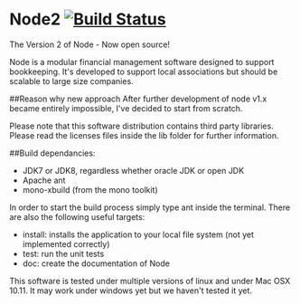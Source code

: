 # Node2 [![Build Status](https://travis-ci.org/Technikradio/Node2.svg?branch=master)](https://travis-ci.org/Technikradio/Node2)
The Version 2 of Node - Now open source!

Node is a modular financial management software designed to support bookkeeping.
It's developed to support local associations but should be scalable to large size
companies. 

##Reason why new approach
After further development of node v1.x became entirely impossible, I've decided
to start from scratch.

Please note that this software distribution contains third party libraries.
Please read the licenses files inside the lib folder for further information.

##Build dependancies:
 * JDK7 or JDK8, regardless whether oracle JDK or open JDK
 * Apache ant
 * mono-xbuild (from the mono toolkit)

In order to start the build process simply type ant inside the terminal.
There are also the following useful targets:
 * install: installs the application to your local file system
   (not yet implemented correctly)
 * test: run the unit tests
 * doc: create the documentation of Node

This software is tested under multiple versions of linux and under Mac OSX 10.11.
It may work under windows yet but we haven't tested it yet.
